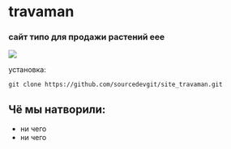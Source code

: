 # travaman

<h3>сайт типо для продажи растений еее</h3>
<img src="https://github.com/sourcedevgit/site_travaman/assets/73057608/5d664c11-c147-4b42-ace3-c34b89bcd586">


установка:
```
git clone https://github.com/sourcedevgit/site_travaman.git
```

<h2>Чё мы натворили:</h2>
<ul> 
    <li>ни чего</li>
    <li>ни чего</li>    
</ul>
